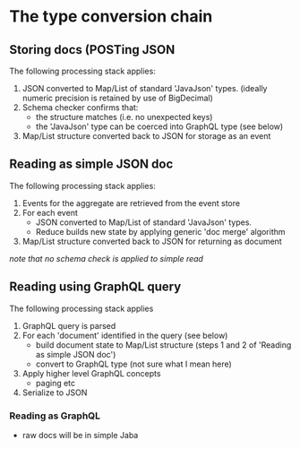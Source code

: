 # The type conversion chain 

## Storing docs (POSTing JSON

The following processing stack applies:

1. JSON converted to Map/List of standard 'JavaJson' types. (ideally numeric precision is retained by use of BigDecimal)
2. Schema checker confirms that:
    * the structure matches (i.e. no unexpected keys)
    * the 'JavaJson' type can be coerced into GraphQL type (see below)
3. Map/List structure converted back to JSON for storage as an event    

## Reading as simple JSON doc

The following processing stack applies:

1. Events for the aggregate are retrieved from the event store
2. For each event
    * JSON converted to Map/List of standard 'JavaJson' types.
    * Reduce builds new state by applying generic 'doc merge' algorithm
3. Map/List structure converted back to JSON for returning as document 

_note that no schema check is applied to simple read_     
    
## Reading using GraphQL query 

The following processing stack applies

1. GraphQL query is parsed 
2. For each 'document' identified in the query (see below)
    * build document state to Map/List structure (steps 1 and 2 of 'Reading as simple JSON doc')
    * convert to GraphQL type (not sure what I mean here)
3. Apply higher level GraphQL concepts 
    * paging etc 
4. Serialize to JSON 

        
    
### Reading as GraphQL 

- raw docs will be in simple Jaba 